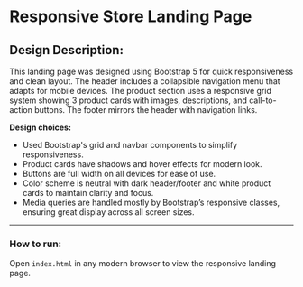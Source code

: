 # Responsive Store Landing Page

## Design Description:

This landing page was designed using Bootstrap 5 for quick responsiveness and clean layout. The header includes a collapsible navigation menu that adapts for mobile devices. The product section uses a responsive grid system showing 3 product cards with images, descriptions, and call-to-action buttons. The footer mirrors the header with navigation links.

**Design choices:**

- Used Bootstrap's grid and navbar components to simplify responsiveness.
- Product cards have shadows and hover effects for modern look.
- Buttons are full width on all devices for ease of use.
- Color scheme is neutral with dark header/footer and white product cards to maintain clarity and focus.
- Media queries are handled mostly by Bootstrap’s responsive classes, ensuring great display across all screen sizes.

---

### How to run:

Open `index.html` in any modern browser to view the responsive landing page.
